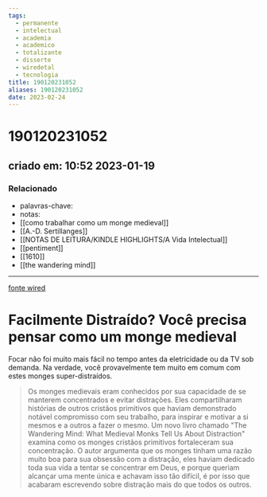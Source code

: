 ```yaml
---
tags:
  - permanente
  - intelectual
  - academia
  - academico
  - totalizante
  - disserte
  - wiredetal
  - tecnologia
title: 190120231052
aliases: 190120231052
date: 2023-02-24
---
```

# 190120231052
## criado em: 10:52 2023-01-19

### Relacionado
- palavras-chave: 
- notas: 
- [[como trabalhar como um monge medieval]]
- [[A.-D. Sertillanges]]
- [[NOTAS DE LEITURA/KINDLE HIGHLIGHTS/A Vida Intelectual]]
- [[pentiment]]
- [[1610]]
- [[the wandering mind]]
---
[fonte wired](https://www.wired.com/story/medieval-monks-distraction/)

# Facilmente Distraído? Você precisa pensar como um monge medieval

Focar não foi muito mais fácil no tempo antes da eletricidade ou da TV sob demanda. Na verdade, você provavelmente tem muito em comum com estes monges super-distraídos.

>Os monges medievais eram conhecidos por sua capacidade de se manterem concentrados e evitar distrações. Eles compartilharam histórias de outros cristãos primitivos que haviam demonstrado notável compromisso com seu trabalho, para inspirar e motivar a si mesmos e a outros a fazer o mesmo. Um novo livro chamado "The Wandering Mind: What Medieval Monks Tell Us About Distraction" examina como os monges cristãos primitivos fortaleceram sua concentração. O autor argumenta que os monges tinham uma razão muito boa para sua obsessão com a distração, eles haviam dedicado toda sua vida a tentar se concentrar em Deus, e porque queriam alcançar uma mente única e achavam isso tão difícil, é por isso que acabaram escrevendo sobre distração mais do que todos os outros.

